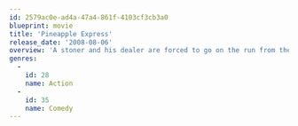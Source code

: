 ```yaml
---
id: 2579ac0e-ad4a-47a4-861f-4103cf3cb3a0
blueprint: movie
title: 'Pineapple Express'
release_date: '2008-08-06'
overview: 'A stoner and his dealer are forced to go on the run from the police after the pothead witnesses a cop commit a murder.'
genres:
  -
    id: 28
    name: Action
  -
    id: 35
    name: Comedy
---
```

